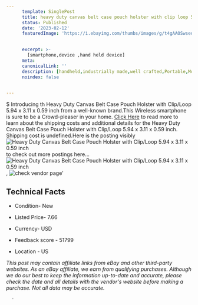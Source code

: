 ```yaml
---
      template: SinglePost
      title: heavy duty canvas belt case pouch holster with clip loop 5 94 x 3 11 x 0 59 inch
      status: Published
      date: '2023-02-12'
      featuredImage: 'https://i.ebayimg.com/thumbs/images/g/t4gAAOSwsedjKJRn/s-l225.jpg'
       

      excerpt: >-
        [smartphone,device ,hand held device]
      meta:
      canonicalLink: ''
      description: [handheld,industrially made,well crafted,Portable,Mobile,Compact,Convenient,Lightweight,Maneuverable,Man-portable,Miniature,Carriable,Hand-held,Light,Holdable,Transportable,Mobile device,Pocket-sized,On-the-go,Wireless,Cordless,Compact size,Convenient size, smartphone,device ,hand held device]
      noindex: false
      

---
```

$
      Introducing th Heavy Duty Canvas Belt Case Pouch Holster with Clip/Loop 5.94 x 3.11 x 0.59 inch from a well-known brand.This Wireless smartphone is sure to be a Crowd-pleaser in your home. [Click Here](https://www.ebay.com/itm/363986027651?hash=item54bf420483%3Ag%3At4gAAOSwsedjKJRn&mkevt=1&mkcid=1&mkrid=711-53200-19255-0&campid=%253CePNCampaignId%253E&customid=%253CreferenceId%253E&toolid=10049) to read more to learn about the shipping costs and additional details for the Heavy Duty Canvas Belt Case Pouch Holster with Clip/Loop 5.94 x 3.11 x 0.59 inch. Shipping cost is undefined.Here is the posting visibly ![Heavy Duty Canvas Belt Case Pouch Holster with Clip/Loop 5.94 x 3.11 x 0.59 inch](https://i.ebayimg.com/thumbs/images/g/t4gAAOSwsedjKJRn/s-l225.jpg) to check out more postings here... ![Heavy Duty Canvas Belt Case Pouch Holster with Clip/Loop 5.94 x 3.11 x 0.59 inch](https://i.ebayimg.com/images/g/t4gAAOSwsedjKJRn/s-l1200.jpg), ![check vendor page](https://origin-galleryplus.ebayimg.com/ws/web/363986027651_2_0_1/225x225.jpg,https://origin-galleryplus.ebayimg.com/ws/web/363986027651_3_0_1/225x225.jpg,https://origin-galleryplus.ebayimg.com/ws/web/363986027651_4_0_1/225x225.jpg,https://origin-galleryplus.ebayimg.com/ws/web/363986027651_5_0_1/225x225.jpg,https://origin-galleryplus.ebayimg.com/ws/web/363986027651_6_0_1/225x225.jpg)'

      

 ## Technical Facts 



     
      

 - Condition- New 


      

 - Listed Price- 7.66 


      

 - Currency- USD 


      

 - Feedback score - 51799 


      

 - Location - US 


      
      

 *_This post may contain affiliate links from eBay and other third-party websites. As an eBay affiliate, we earn from qualifying purchases. Although we do our best to keep the information up-to-date and accurate, please check the date and all details with the vendor's website before making a purchase. Not all data may be accurate._*




      -
